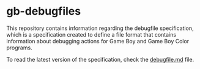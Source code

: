 # gb-debugfiles
This repository contains information regarding the debugfile specification, which is a specification created to define a file format that contains information about debugging actions for Game Boy and Game Boy Color programs.

To read the latest version of the specification, check the [debugfile.md](debugfile.md) file.
